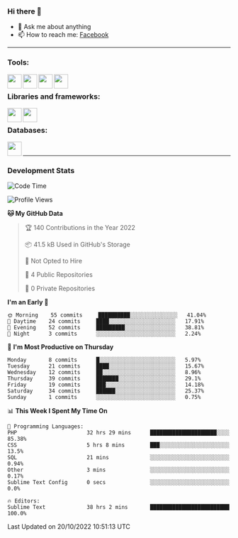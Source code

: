 ### Hi there 👋

<!-- - 🔭 I’m currently working on [huyviet] -->
- 💬 Ask me about anything
- 📫 How to reach me: [Facebook]
<!-- - ⚡ Fun fact: abc -->

---

### Tools:
<img align='left' height="32" width="32" src="https://cdn.jsdelivr.net/npm/simple-icons@4.8.0/icons/phpstorm.svg" />
<img align='left' height="32" width="32" src="https://cdn.jsdelivr.net/npm/simple-icons@4.8.0/icons/sublimetext.svg" />
<img align='left' height="32" width="32" src="https://cdn.jsdelivr.net/npm/simple-icons@4.8.0/icons/laragon.svg" />
<img align='left' height="32" width="32" src="https://cdn.jsdelivr.net/npm/simple-icons@4.8.0/icons/xampp.svg" />
<br>

### Libraries and frameworks:
<img align='left' height="32" width="32" src="https://cdn.jsdelivr.net/npm/simple-icons@4.8.0/icons/laravel.svg" />
<img align='left' height="32" width="32" src="https://cdn.jsdelivr.net/npm/simple-icons@4.8.0/icons/jquery.svg" />
<br>

### Databases:
<img align='left' height="32" width="32" src="https://cdn.jsdelivr.net/npm/simple-icons@4.8.0/icons/mysql.svg" />
<br>

---
### Development Stats
<!--START_SECTION:waka-->
![Code Time](http://img.shields.io/badge/Code%20Time-248%20hrs%2013%20mins-blue)

![Profile Views](http://img.shields.io/badge/Profile%20Views-0-blue)

**🐱 My GitHub Data** 

> 🏆 140 Contributions in the Year 2022
 > 
> 📦 41.5 kB Used in GitHub's Storage 
 > 
> 🚫 Not Opted to Hire
 > 
> 📜 4 Public Repositories 
 > 
> 🔑 0 Private Repositories  
 > 
**I'm an Early 🐤** 

```text
🌞 Morning    55 commits     ██████████░░░░░░░░░░░░░░░   41.04% 
🌆 Daytime    24 commits     ████░░░░░░░░░░░░░░░░░░░░░   17.91% 
🌃 Evening    52 commits     █████████░░░░░░░░░░░░░░░░   38.81% 
🌙 Night      3 commits      ░░░░░░░░░░░░░░░░░░░░░░░░░   2.24%

```
📅 **I'm Most Productive on Thursday** 

```text
Monday       8 commits      █░░░░░░░░░░░░░░░░░░░░░░░░   5.97% 
Tuesday      21 commits     ████░░░░░░░░░░░░░░░░░░░░░   15.67% 
Wednesday    12 commits     ██░░░░░░░░░░░░░░░░░░░░░░░   8.96% 
Thursday     39 commits     ███████░░░░░░░░░░░░░░░░░░   29.1% 
Friday       19 commits     ███░░░░░░░░░░░░░░░░░░░░░░   14.18% 
Saturday     34 commits     ██████░░░░░░░░░░░░░░░░░░░   25.37% 
Sunday       1 commits      ░░░░░░░░░░░░░░░░░░░░░░░░░   0.75%

```


📊 **This Week I Spent My Time On** 

```text
💬 Programming Languages: 
PHP                      32 hrs 29 mins      █████████████████████░░░░   85.38% 
CSS                      5 hrs 8 mins        ███░░░░░░░░░░░░░░░░░░░░░░   13.5% 
SQL                      21 mins             ░░░░░░░░░░░░░░░░░░░░░░░░░   0.94% 
Other                    3 mins              ░░░░░░░░░░░░░░░░░░░░░░░░░   0.17% 
Sublime Text Config      0 secs              ░░░░░░░░░░░░░░░░░░░░░░░░░   0.0%

🔥 Editors: 
Sublime Text             38 hrs 2 mins       █████████████████████████   100.0%

```


 Last Updated on 20/10/2022 10:51:13 UTC
<!--END_SECTION:waka-->

[huyviet]: https://huyviet.vn/
[Facebook]: https://www.facebook.com/profile.php?id=100075294702642
